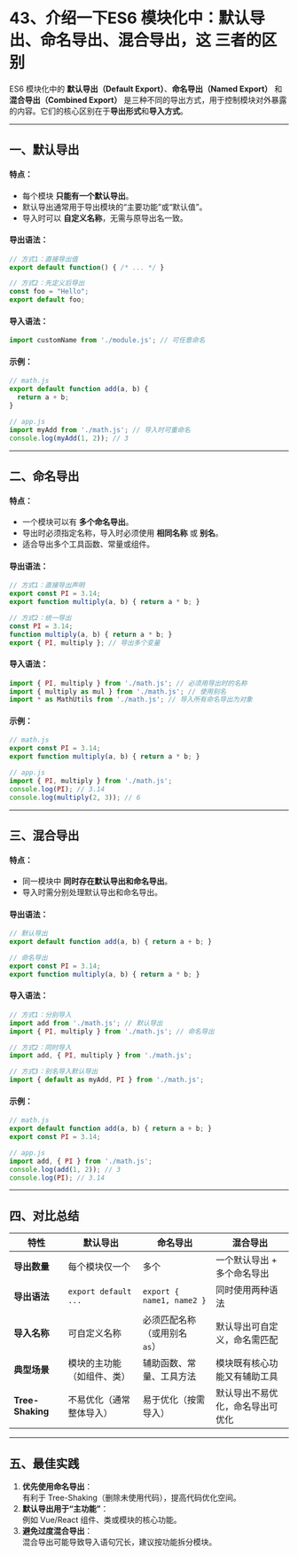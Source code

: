 # 43、介绍一下ES6 模块化中：默认导出、命名导出、混合导出，这	三者的区别

ES6 模块化中的 **默认导出（Default Export）**、**命名导出（Named Export）** 和 **混合导出（Combined Export）** 是三种不同的导出方式，用于控制模块对外暴露的内容。它们的核心区别在于**导出形式**和**导入方式**。

---

## 一、默认导出
#### **特点**：
- 每个模块 **只能有一个默认导出**。
- 默认导出通常用于导出模块的“主要功能”或“默认值”。
- 导入时可以 **自定义名称**，无需与原导出名一致。

#### **导出语法**：
```javascript
// 方式1：直接导出值
export default function() { /* ... */ }

// 方式2：先定义后导出
const foo = "Hello";
export default foo;
```

#### **导入语法**：
```javascript
import customName from './module.js'; // 可任意命名
```

#### **示例**：
```javascript
// math.js
export default function add(a, b) {
  return a + b;
}

// app.js
import myAdd from './math.js'; // 导入时可重命名
console.log(myAdd(1, 2)); // 3
```

---

## 二、命名导出
#### **特点**：
- 一个模块可以有 **多个命名导出**。
- 导出时必须指定名称，导入时必须使用 **相同名称** 或 **别名**。
- 适合导出多个工具函数、常量或组件。

#### **导出语法**：
```javascript
// 方式1：直接导出声明
export const PI = 3.14;
export function multiply(a, b) { return a * b; }

// 方式2：统一导出
const PI = 3.14;
function multiply(a, b) { return a * b; }
export { PI, multiply }; // 导出多个变量
```

#### **导入语法**：
```javascript
import { PI, multiply } from './math.js'; // 必须用导出时的名称
import { multiply as mul } from './math.js'; // 使用别名
import * as MathUtils from './math.js'; // 导入所有命名导出为对象
```

#### **示例**：
```javascript
// math.js
export const PI = 3.14;
export function multiply(a, b) { return a * b; }

// app.js
import { PI, multiply } from './math.js';
console.log(PI); // 3.14
console.log(multiply(2, 3)); // 6
```

---

## 三、混合导出
#### **特点**：
- 同一模块中 **同时存在默认导出和命名导出**。
- 导入时需分别处理默认导出和命名导出。

#### **导出语法**：
```javascript
// 默认导出
export default function add(a, b) { return a + b; }

// 命名导出
export const PI = 3.14;
export function multiply(a, b) { return a * b; }
```

#### **导入语法**：
```javascript
// 方式1：分别导入
import add from './math.js'; // 默认导出
import { PI, multiply } from './math.js'; // 命名导出

// 方式2：同时导入
import add, { PI, multiply } from './math.js'; 

// 方式3：别名导入默认导出
import { default as myAdd, PI } from './math.js';
```

#### **示例**：
```javascript
// math.js
export default function add(a, b) { return a + b; }
export const PI = 3.14;

// app.js
import add, { PI } from './math.js';
console.log(add(1, 2)); // 3
console.log(PI); // 3.14
```

---

## 四、对比总结
| 特性             | 默认导出                   | 命名导出                      | 混合导出                         |
| ---------------- | -------------------------- | ----------------------------- | -------------------------------- |
| **导出数量**     | 每个模块仅一个             | 多个                          | 一个默认导出 + 多个命名导出      |
| **导出语法**     | `export default ...`       | `export { name1, name2 }`     | 同时使用两种语法                 |
| **导入名称**     | 可自定义名称               | 必须匹配名称（或用别名 `as`） | 默认导出可自定义，命名需匹配     |
| **典型场景**     | 模块的主功能（如组件、类） | 辅助函数、常量、工具方法      | 模块既有核心功能又有辅助工具     |
| **Tree-Shaking** | 不易优化（通常整体导入）   | 易于优化（按需导入）          | 默认导出不易优化，命名导出可优化 |

---

## 五、最佳实践
1. **优先使用命名导出**：  
   有利于 Tree-Shaking（删除未使用代码），提高代码优化空间。
2. **默认导出用于“主功能”**：  
   例如 Vue/React 组件、类或模块的核心功能。
3. **避免过度混合导出**：  
   混合导出可能导致导入语句冗长，建议按功能拆分模块。